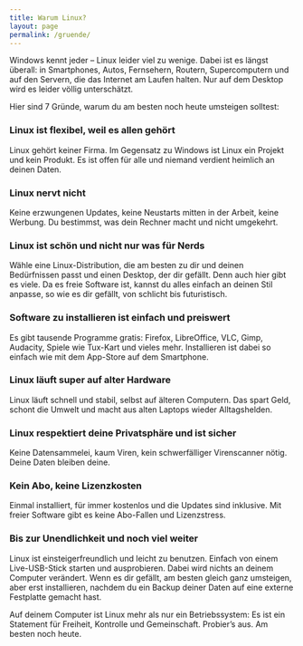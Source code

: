 ```yaml
---
title: Warum Linux?
layout: page
permalink: /gruende/
---
```


Windows kennt jeder – Linux leider viel zu wenige. Dabei ist es längst überall: in Smartphones, Autos, Fernsehern, Routern, Supercomputern und auf den Servern, die das Internet am Laufen halten. Nur auf dem Desktop wird es leider völlig unterschätzt.

Hier sind 7 Gründe, warum du am besten noch heute umsteigen solltest:

### Linux ist flexibel, weil es allen gehört
Linux gehört keiner Firma. Im Gegensatz zu Windows ist Linux ein Projekt und kein Produkt. Es ist offen für alle und niemand verdient heimlich an deinen Daten.

### Linux nervt nicht
Keine erzwungenen Updates, keine Neustarts mitten in der Arbeit, keine Werbung. Du bestimmst, was dein Rechner macht und nicht umgekehrt.

### Linux ist schön und nicht nur was für Nerds
Wähle eine Linux-Distribution, die am besten zu dir und deinen Bedürfnissen passt und einen Desktop, der dir gefällt. Denn auch hier gibt es viele. Da es freie Software ist, kannst du alles einfach an deinen Stil anpasse, so wie es dir gefällt, von schlicht bis futuristisch.

### Software zu installieren ist einfach und preiswert
Es gibt tausende Programme gratis: Firefox, LibreOffice, VLC, Gimp, Audacity, Spiele wie Tux-Kart und vieles mehr. Installieren ist dabei so einfach wie mit dem App-Store auf dem Smartphone.

### Linux läuft super auf alter Hardware
Linux läuft schnell und stabil, selbst auf älteren Computern. Das spart Geld, schont die Umwelt und macht aus alten Laptops wieder Alltagshelden.

### Linux respektiert deine Privatsphäre und ist sicher
Keine Datensammelei, kaum Viren, kein schwerfälliger Virenscanner nötig. Deine Daten bleiben deine.

### Kein Abo, keine Lizenzkosten
Einmal installiert, für immer kostenlos und die Updates sind inklusive. Mit freier Software gibt es keine Abo-Fallen und Lizenzstress.

### Bis zur Unendlichkeit und noch viel weiter
Linux ist einsteigerfreundlich und leicht zu benutzen. Einfach von einem Live-USB-Stick starten und ausprobieren. Dabei wird nichts an deinem Computer verändert. Wenn es dir gefällt, am besten gleich ganz umsteigen, aber erst installieren, nachdem du ein Backup deiner Daten auf eine externe Festplatte gemacht hast.

Auf deinem Computer ist Linux mehr als nur ein Betriebssystem: Es ist ein Statement für Freiheit, Kontrolle und Gemeinschaft. Probier’s aus. Am besten noch heute.
